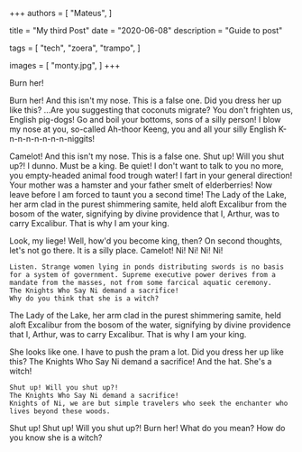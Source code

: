 +++
authors = [
    "Mateus",
]

title = "My third Post"
date = "2020-06-08"
description = "Guide to post"

tags = [
    "tech",
    "zoera",
    "trampo",
]

images = [
    "monty.jpg",
]
+++

Burn her!

Burn her! And this isn't my nose. This is a false one. Did you dress her up like this? …Are you suggesting that coconuts migrate? You don't frighten us, English pig-dogs! Go and boil your bottoms, sons of a silly person! I blow my nose at you, so-called Ah-thoor Keeng, you and all your silly English K-n-n-n-n-n-n-n-niggits!

Camelot! And this isn't my nose. This is a false one. Shut up! Will you shut up?! I dunno. Must be a king. Be quiet! I don't want to talk to you no more, you empty-headed animal food trough water! I fart in your general direction! Your mother was a hamster and your father smelt of elderberries! Now leave before I am forced to taunt you a second time!
The Lady of the Lake, her arm clad in the purest shimmering samite, held aloft Excalibur from the bosom of the water, signifying by divine providence that I, Arthur, was to carry Excalibur. That is why I am your king.

Look, my liege! Well, how'd you become king, then? On second thoughts, let's not go there. It is a silly place. Camelot! Ni! Ni! Ni! Ni!

    Listen. Strange women lying in ponds distributing swords is no basis for a system of government. Supreme executive power derives from a mandate from the masses, not from some farcical aquatic ceremony.
    The Knights Who Say Ni demand a sacrifice!
    Why do you think that she is a witch?

The Lady of the Lake, her arm clad in the purest shimmering samite, held aloft Excalibur from the bosom of the water, signifying by divine providence that I, Arthur, was to carry Excalibur. That is why I am your king.

She looks like one. I have to push the pram a lot. Did you dress her up like this? The Knights Who Say Ni demand a sacrifice! And the hat. She's a witch!

    Shut up! Will you shut up?!
    The Knights Who Say Ni demand a sacrifice!
    Knights of Ni, we are but simple travelers who seek the enchanter who lives beyond these woods.

Shut up! Shut up! Will you shut up?! Burn her! What do you mean? How do you know she is a witch?
